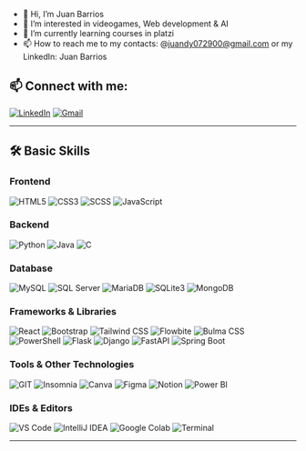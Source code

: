 - 👋 Hi, I’m Juan Barrios
- 👀 I’m interested in videogames, Web development & AI
- 🌱 I’m currently learning courses in platzi
- 📫 How to reach me to my contacts: @juandy072900@gmail.com or my LinkedIn: Juan Barrios


## 📫 **Connect with me:**
[![LinkedIn](https://img.shields.io/badge/LinkedIn-0077B5?logo=linkedin&logoColor=white)]([https://www.linkedin.com/in/tu-perfil-linkedin/](https://www.linkedin.com/in/juan-barrios-63351b323/?trk=opento_sprofile_details))
[![Gmail](https://img.shields.io/badge/Gmail-EA4335?logo=gmail&logoColor=white)](mailto:@juandy072900@gmail.com)

---

## 🛠 **Basic Skills**

### Frontend
![HTML5](https://img.shields.io/badge/HTML5-E34F26?logo=html5&logoColor=white)
![CSS3](https://img.shields.io/badge/CSS3-1572B6?logo=css3&logoColor=white)
![SCSS](https://img.shields.io/badge/SCSS-CC6699?logo=sass&logoColor=white)
![JavaScript](https://img.shields.io/badge/JavaScript-F7DF1E?logo=javascript&logoColor=black)


### Backend
![Python](https://img.shields.io/badge/Python-3776AB?logo=python&logoColor=white)
![Java](https://img.shields.io/badge/Java-007396?logo=java&logoColor=white)
![C](https://img.shields.io/badge/C-00599C?logo=c&logoColor=white)


### Database
![MySQL](https://img.shields.io/badge/MySQL-4479A1?logo=mysql&logoColor=white)
![SQL Server](https://img.shields.io/badge/SQL_Server-CC2927?logo=microsoft-sql-server&logoColor=white)
![MariaDB](https://img.shields.io/badge/MariaDB-003545?logo=mariadb&logoColor=white)
![SQLite3](https://img.shields.io/badge/SQLite-003B57?logo=sqlite&logoColor=white)
![MongoDB](https://img.shields.io/badge/MongoDB-47A248?logo=mongodb&logoColor=white)

### Frameworks & Libraries
![React](https://img.shields.io/badge/React-61DAFB?logo=react&logoColor=white)
![Bootstrap](https://img.shields.io/badge/Bootstrap-7952B3?logo=bootstrap&logoColor=white)
![Tailwind CSS](https://img.shields.io/badge/Tailwind_CSS-38B2AC?logo=tailwind-css&logoColor=white)
![Flowbite](https://img.shields.io/badge/Flowbite-14B8A6?logo=flowbite&logoColor=white)
![Bulma CSS](https://img.shields.io/badge/Bulma-00D1B2?logo=bulma&logoColor=white)
![PowerShell](https://img.shields.io/badge/PowerShell-5391FE?logo=powershell&logoColor=white)
![Flask](https://img.shields.io/badge/Flask-000000?logo=flask&logoColor=white)
![Django](https://img.shields.io/badge/Django-092E20?logo=django&logoColor=white)
![FastAPI](https://img.shields.io/badge/FastAPI-009688?logo=fastapi&logoColor=white)
![Spring Boot](https://img.shields.io/badge/Spring_Boot-6DB33F?logo=spring-boot&logoColor=white)

### Tools & Other Technologies
![GIT](https://img.shields.io/badge/GIT-F05032?logo=git&logoColor=white)
![Insomnia](https://img.shields.io/badge/Insomnia-5849BE?logo=insomnia&logoColor=white)
![Canva](https://img.shields.io/badge/Canva-00C4CC?logo=canva&logoColor=white)
![Figma](https://img.shields.io/badge/Figma-F24E1E?logo=figma&logoColor=white)
![Notion](https://img.shields.io/badge/Notion-000000?logo=notion&logoColor=white)
![Power BI](https://img.shields.io/badge/Power_BI-F2C811?logo=power-bi&logoColor=white)

### IDEs & Editors
![VS Code](https://img.shields.io/badge/VS_Code-007ACC?logo=visual-studio-code&logoColor=white)
![IntelliJ IDEA](https://img.shields.io/badge/IntelliJ_IDEA-000000?logo=intellij-idea&logoColor=white)
![Google Colab](https://img.shields.io/badge/Google_Colab-F9AB00?logo=google-colab&logoColor=black)
![Terminal](https://img.shields.io/badge/Terminal-000000?logo=windows-terminal&logoColor=white)

---



